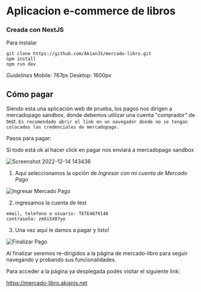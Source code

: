 # Aplicacion e-commerce de libros

### Creada con NextJS

Para instalar
```
git clone https://github.com/AkianJS/mercado-libro.git
npm install
npm run dev
```

*Guidelines* 
Mobile: 767px
Desktop: 1600px

## Cómo pagar

Siendo esta una aplicación web de prueba, los pagos nos dirigen a mercadopago sandbox, donde debemos utilizar una cuenta "comprador" de test.
`Es recomendado abrir el link en un navegador donde no se tengan colocadas las credenciales de mercadopago.`

Pasos para pagar:

Si todo está ok al hacer click en pagar nos enviará a mercadopago sandbox

![Screenshot 2022-12-14 143436](https://user-images.githubusercontent.com/60489657/207666926-57da4c00-b43a-45d8-94ca-6f29a0d43017.png)

1. Aquí seleccionamos la opción de *Ingresar con mi cuenta de Mercado Pago*

![Ingresar Mercado Pago](https://user-images.githubusercontent.com/60489657/207665564-fee07197-9b16-4960-8f8f-c7dd6e037b30.png)

2. ingresamos la cuenta de test
```
email, telefono o usuario: TETE4870148
contraseña: zmXi5X87yo
```
3. Una vez aquí le damos a pagar y listo! 

![Finalizar Pago](https://user-images.githubusercontent.com/60489657/207666310-777cd62c-3856-440b-a8af-d09ba574d2a4.png)

Al finalizar seremos re-dirigidos a la página de mercado-libro para seguir navegando y probando sus funcionalidades.


Para acceder a la página ya desplegada podés visitar el siguiente link: 

https://mercado-libro.akianjs.net
